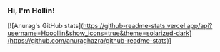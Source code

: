 ### Hi, I'm Hollin!

[![Anurag's GitHub stats](https://github-readme-stats.vercel.app/api?username=Hooollin&show_icons=true&theme=solarized-dark](https://github.com/anuraghazra/github-readme-stats)]
<!--
**Hooollin/Hooollin** is a ✨ _special_ ✨ repository because its `README.md` (this file) appears on your GitHub profile.

Here are some ideas to get you started:

- 🔭 I’m currently working on ...
- 🌱 I’m currently learning ...
- 👯 I’m looking to collaborate on ...
- 🤔 I’m looking for help with ...
- 💬 Ask me about ...
- 📫 How to reach me: ...
- 😄 Pronouns: ...
- ⚡ Fun fact: ...
-->
